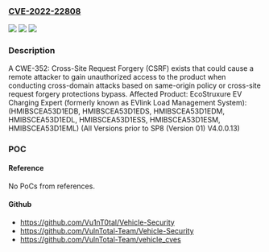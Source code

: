 ### [CVE-2022-22808](https://cve.mitre.org/cgi-bin/cvename.cgi?name=CVE-2022-22808)
![](https://img.shields.io/static/v1?label=Product&message=EcoStruxure%20EV%20Charging%20Expert%20(formerly%20known%20as%20EVlink%20Load%20Management%20System)%3A%20(HMIBSCEA53D1EDB%2C%20HMIBSCEA53D1EDS%2C%20HMIBSCEA53D1EDM%2C%20HMIBSCEA53D1EDL%2C%20HMIBSCEA53D1ESS%2C%20HMIBSCEA53D1ESM%2C%20HMIBSCEA53D1EML)%20(All%20Versions%20prior%20to%20SP8%20(Version%2001)%20V4.0.0.13)&color=blue)
![](https://img.shields.io/static/v1?label=Version&message=n%2Fa&color=blue)
![](https://img.shields.io/static/v1?label=Vulnerability&message=CWE-352%3A%20Cross-Site%20Request%20Forgery%20(CSRF)&color=brighgreen)

### Description

A CWE-352: Cross-Site Request Forgery (CSRF) exists that could cause a remote attacker to gain unauthorized access to the product when conducting cross-domain attacks based on same-origin policy or cross-site request forgery protections bypass. Affected Product: EcoStruxure EV Charging Expert (formerly known as EVlink Load Management System): (HMIBSCEA53D1EDB, HMIBSCEA53D1EDS, HMIBSCEA53D1EDM, HMIBSCEA53D1EDL, HMIBSCEA53D1ESS, HMIBSCEA53D1ESM, HMIBSCEA53D1EML) (All Versions prior to SP8 (Version 01) V4.0.0.13)

### POC

#### Reference
No PoCs from references.

#### Github
- https://github.com/Vu1nT0tal/Vehicle-Security
- https://github.com/VulnTotal-Team/Vehicle-Security
- https://github.com/VulnTotal-Team/vehicle_cves


